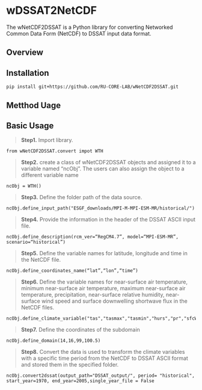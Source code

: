 
# wDSSAT2NetCDF
The wNetCDF2DSSAT is a Python library for converting Networked Common Data Form (NetCDF) to DSSAT input data format.

## Overview



## Installation
```
pip install git+https://github.com/RU-CORE-LAB/wNetCDF2DSSAT.git
```

## Metthod Uage

## Basic Usage

> **Step1.** Import library.
```
from wNetCDF2DSSAT.convert impot WTH
```
> **Step2.** create a class of wNetCDF2DSSAT objects and assigned it to a variable named “ncObj”. The users can also assign the object to a different variable name
```
ncObj = WTH()
``` 
> **Step3.** Define the folder path of the data source.
```
ncObj.define_input_path("ESGF_downloads/MPI-M-MPI-ESM-MR/historical/")
```
> **Step4.** Provide the information in the header of the DSSAT ASCII input file.
```
ncObj.define_description(rcm_ver=“RegCM4.7”, model=“MPI-ESM-MR”, scenario=“historical”)
```
> **Step5.** Define the variable names for latitude, longitude and time in the NetCDF file.
```
ncObj.define_coordinates_name(“lat”,“lon”,“time”)
```
> **Step6.** Define the variable names for near-surface air temperature, minimum near-surface air temperature, maximum near-surface air temperature, precipitation, near-surface relative humidity, near-surface wind speed and surface downwelling shortwave flux in the NetCDF files. 
```
ncObj.define_climate_variable("tas","tasmax","tasmin","hurs","pr","sfcWind","rsds")
```
> **Step7.** Define the coordinates of the subdomain
```
ncObj.define_domain(14,16,99,100.5)
```

> **Step8.** Convert the data is used to transform the climate variables with a specific time period from the NetCDF to DSSAT ASCII format and stored them in the specified folder.
```
ncObj.convert2dssat(output_path="DSSAT_output/", period= "historical", start_year=1970, end_year=2005,single_year_file = False
```

